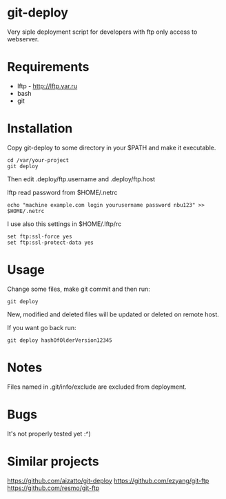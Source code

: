 git-deploy
==========

Very siple deployment script for developers with ftp only access to
webserver.

Requirements
============

* lftp - http://lftp.yar.ru
* bash
* git

Installation
============

Copy git-deploy to some directory in your $PATH and make it executable.

	cd /var/your-project
	git deploy

Then edit .deploy/ftp.username and .deploy/ftp.host

lftp read password from $HOME/.netrc 

	echo "machine example.com login yourusername password nbu123" >> $HOME/.netrc

I use also this settings in $HOME/.lftp/rc

	set ftp:ssl-force yes
	set ftp:ssl-protect-data yes

Usage
=====

Change some files, make git commit and then run:

	git deploy

New, modified and deleted files will be updated or deleted on remote host.

If you want go back run:

	git deploy hashOfOlderVersion12345

Notes
=====
Files named in .git/info/exclude are excluded from deployment.

Bugs
====
It's not properly tested yet :^)

Similar projects
================

https://github.com/aizatto/git-deploy
https://github.com/ezyang/git-ftp
https://github.com/resmo/git-ftp
